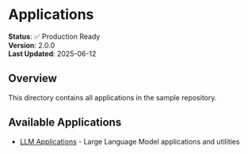 # Applications

**Status**: ✅ Production Ready  
**Version**: 2.0.0  
**Last Updated**: 2025-06-12

## Overview

This directory contains all applications in the sample repository.

## Available Applications

- [LLM Applications](llm/README.md) - Large Language Model applications and utilities

